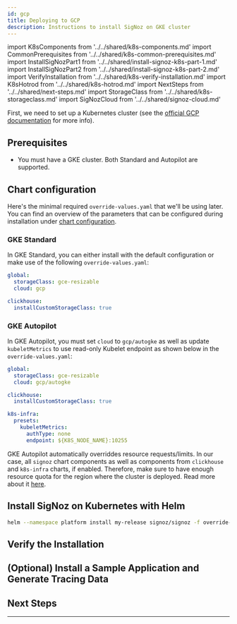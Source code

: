 ```yaml
---
id: gcp
title: Deploying to GCP
description: Instructions to install SigNoz on GKE cluster
---
```


import K8sComponents from '../../shared/k8s-components.md'
import CommonPrerequisites from '../../shared/k8s-common-prerequisites.md'
import InstallSigNozPart1 from '../../shared/install-signoz-k8s-part-1.md'
import InstallSigNozPart2 from '../../shared/install-signoz-k8s-part-2.md'
import VerifyInstallation from '../../shared/k8s-verify-installation.md'
import K8sHotrod from '../../shared/k8s-hotrod.md'
import NextSteps from '../../shared/next-steps.md'
import StorageClass from '../../shared/k8s-storageclass.md'
import SigNozCloud from '../../shared/signoz-cloud.md'

<SigNozCloud />

First, we need to set up a Kubernetes cluster (see the [official GCP documentation][1]
for more info).

<K8sComponents />

## Prerequisites

- You must have a GKE cluster. Both Standard and Autopilot are supported.

<CommonPrerequisites />

## Chart configuration

Here's the minimal required `override-values.yaml` that we'll be using later. You can find
an overview of the parameters that can be configured during installation under
[chart configuration][2].

### GKE Standard

In GKE Standard, you can either install with the default configuration or make
use of the following `override-values.yaml`:

```yaml
global:
  storageClass: gce-resizable
  cloud: gcp

clickhouse:
  installCustomStorageClass: true
```

### GKE Autopilot

In GKE Autopilot, you must set `cloud` to `gcp/autogke` as well as
update `kubeletMetrics` to use read-only Kubelet endpoint as shown
below in the `override-values.yaml`:

```yaml
global:
  storageClass: gce-resizable
  cloud: gcp/autogke

clickhouse:
  installCustomStorageClass: true

k8s-infra:
  presets:
    kubeletMetrics:
      authType: none
      endpoint: ${K8S_NODE_NAME}:10255
```

GKE Autopilot automatically overriddes resource requests/limits. In our case,
all `signoz` chart components as well as components from `clickhouse` and
`k8s-infra` charts, if enabled. Therefore, make sure to have enough resource
quota for the region where the cluster is deployed. Read more about it [here][3].

<StorageClass />

## Install SigNoz on Kubernetes with Helm

<InstallSigNozPart1 />

```bash
helm --namespace platform install my-release signoz/signoz -f override-values.yaml
```

<InstallSigNozPart2 />

## Verify the Installation

<VerifyInstallation />

## (Optional) Install a Sample Application and Generate Tracing Data

<K8sHotrod />

## Next Steps

<NextSteps />

---

[1]: https://cloud.google.com/kubernetes-engine/
[2]: https://github.com/SigNoz/charts/tree/main/charts/signoz#configuration
[3]: https://cloud.google.com/kubernetes-engine/docs/concepts/autopilot-resource-requests#defaults